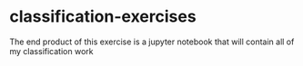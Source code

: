 # classification-exercises
 The end product of this exercise is a jupyter notebook that will contain all of my classification work
